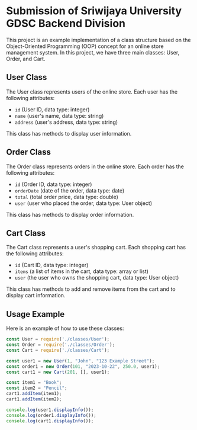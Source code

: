 # Submission of Sriwijaya University GDSC Backend Division

This project is an example implementation of a class structure based on the Object-Oriented Programming (OOP) concept for an online store management system. In this project, we have three main classes: User, Order, and Cart.

## User Class

The User class represents users of the online store. Each user has the following attributes:

- `id` (User ID, data type: integer)
- `name` (user's name, data type: string)
- `address` (user's address, data type: string)

This class has methods to display user information.

## Order Class

The Order class represents orders in the online store. Each order has the following attributes:

- `id` (Order ID, data type: integer)
- `orderDate` (date of the order, data type: date)
- `total` (total order price, data type: double)
- `user` (user who placed the order, data type: User object)

This class has methods to display order information.

## Cart Class

The Cart class represents a user's shopping cart. Each shopping cart has the following attributes:

- `id` (Cart ID, data type: integer)
- `items` (a list of items in the cart, data type: array or list)
- `user` (the user who owns the shopping cart, data type: User object)

This class has methods to add and remove items from the cart and to display cart information.

## Usage Example

Here is an example of how to use these classes:

```javascript
const User = require('./classes/User');
const Order = require('./classes/Order');
const Cart = require('./classes/Cart');

const user1 = new User(1, "John", "123 Example Street");
const order1 = new Order(101, "2023-10-22", 250.0, user1);
const cart1 = new Cart(201, [], user1);

const item1 = "Book";
const item2 = "Pencil";
cart1.addItem(item1);
cart1.addItem(item2);

console.log(user1.displayInfo());
console.log(order1.displayInfo());
console.log(cart1.displayInfo());

